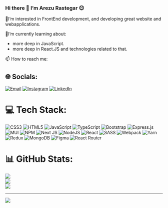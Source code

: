 ### Hi there 👋 I’m Arezu Rastegar 😊

👀I’m interested in FrontEnd development, and developing great website and webapplications. 

 🌱I’m currently learning about:
- more deep in JavaScript.
- more deep in React.JS and technologies related to that.

📫 How to reach me:
## 🌐 Socials:
[![Email](https://img.shields.io/badge/Email-%230077B5.svg?logo=Email&logoColor=white)](https://www.aarstgr@gmail.com) 
[![Instagram](https://img.shields.io/badge/Instagram-%23E4405F.svg?logo=Instagram&logoColor=white)](https://instagram.com/arstgr) 
[![LinkedIn](https://img.shields.io/badge/LinkedIn-%230077B5.svg?logo=linkedin&logoColor=white)](https://www.linkedin.com/in/arezu-rstgr-265183262)


# 💻 Tech Stack:
![CSS3](https://img.shields.io/badge/css3-%231572B6.svg?style=for-the-badge&logo=css3&logoColor=white) ![HTML5](https://img.shields.io/badge/html5-%23E34F26.svg?style=for-the-badge&logo=html5&logoColor=white) ![JavaScript](https://img.shields.io/badge/javascript-%23323330.svg?style=for-the-badge&logo=javascript&logoColor=%23F7DF1E) ![TypeScript](https://img.shields.io/badge/typescript-%23007ACC.svg?style=for-the-badge&logo=typescript&logoColor=white) ![Bootstrap](https://img.shields.io/badge/bootstrap-%23563D7C.svg?style=for-the-badge&logo=bootstrap&logoColor=white) ![Express.js](https://img.shields.io/badge/express.js-%23404d59.svg?style=for-the-badge&logo=express&logoColor=%2361DAFB) ![MUI](https://img.shields.io/badge/MUI-%230081CB.svg?style=for-the-badge&logo=material-ui&logoColor=white) ![NPM](https://img.shields.io/badge/NPM-%23000000.svg?style=for-the-badge&logo=npm&logoColor=white) ![Next JS](https://img.shields.io/badge/Next-black?style=for-the-badge&logo=next.js&logoColor=white) ![NodeJS](https://img.shields.io/badge/node.js-6DA55F?style=for-the-badge&logo=node.js&logoColor=white) ![React](https://img.shields.io/badge/react-%2320232a.svg?style=for-the-badge&logo=react&logoColor=%2361DAFB) ![SASS](https://img.shields.io/badge/SASS-hotpink.svg?style=for-the-badge&logo=SASS&logoColor=white) ![Webpack](https://img.shields.io/badge/webpack-%238DD6F9.svg?style=for-the-badge&logo=webpack&logoColor=black) ![Yarn](https://img.shields.io/badge/yarn-%232C8EBB.svg?style=for-the-badge&logo=yarn&logoColor=white) ![Redux](https://img.shields.io/badge/redux-%23593d88.svg?style=for-the-badge&logo=redux&logoColor=white) ![MongoDB](https://img.shields.io/badge/MongoDB-%234ea94b.svg?style=for-the-badge&logo=mongodb&logoColor=white) 	![Figma](https://img.shields.io/badge/figma-%23F24E1E.svg?style=for-the-badge&logo=figma&logoColor=white) ![React Router](https://img.shields.io/badge/React_Router-CA4245?style=for-the-badge&logo=react-router&logoColor=white)
# 📊 GitHub Stats:
![](https://github-readme-stats.vercel.app/api?username=aarstgr&theme=default&hide_border=false&include_all_commits=false&count_private=false)<br/>
![](https://github-readme-streak-stats.herokuapp.com/?user=aarstgr&theme=default&hide_border=false)<br/>
![](https://github-readme-stats.vercel.app/api/top-langs/?username=aarstgr&theme=default&hide_border=false&include_all_commits=false&count_private=false&layout=compact)

---
[![](https://visitcount.itsvg.in/api?id=aarstgr&icon=0&color=0)](https://visitcount.itsvg.in)

<!-- Proudly created with GPRM ( https://gprm.itsvg.in ) -->

